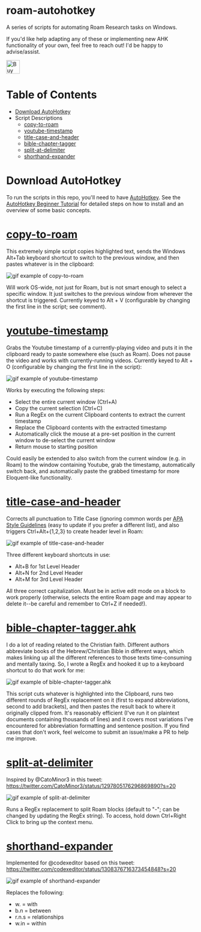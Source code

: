 # roam-autohotkey
A series of scripts for automating Roam Research tasks on Windows.

If you'd like help adapting any of these or implementing new AHK functionality of your own, feel free to reach out! I'd be happy to advise/assist.

<a href='https://ko-fi.com/R6R622EYH' target='_blank'><img height='30' style='border:0px;height:36px;' src='https://cdn.ko-fi.com/cdn/kofi5.png?v=2' border='0' alt='Buy Me a Coffee at ko-fi.com' /></a>

# Table of Contents

* [Download AutoHotkey](#download-autohotkey)
* Script Descriptions
    * [copy-to-roam](#copy-to-roam)
    * [youtube-timestamp](#youtube-timestamp)
    * [title-case-and-header](#title-case-and-header)
    * [bible-chapter-tagger](#bible-chapter-tagger)
    * [split-at-delimiter](#split-at-delimiter)
    * [shorthand-expander](#shorthand-expander)

# Download AutoHotkey
To run the scripts in this repo, you'll need to have [AutoHotkey](https://www.autohotkey.com/). See the [AutoHotkey Beginner Tutorial](https://www.autohotkey.com/docs/Tutorial.htm) for detailed steps on how to install and an overview of some basic concepts.

# [copy-to-roam](https://github.com/OverWilliam/roam-autohotkey/blob/master/copy-to-roam.ahk)

This extremely simple script copies highlighted text, sends the Windows Alt+Tab keyboard shortcut to switch to the previous window, and then pastes whatever is in the clipboard:

![gif example of copy-to-roam](https://github.com/CFiggers/roam-autohotkey/blob/master/gifs/copy-to-roam-example2.gif)

Will work OS-wide, not just for Roam, but is not smart enough to select a specific window. It just switches to the previous window from wherever the shortcut is triggered. Currently keyed to Alt + V (configurable by changing the first line in the script; see comment).

# [youtube-timestamp](https://github.com/CFiggers/roam-autohotkey/blob/master/youtube-timestamp.ahk)

Grabs the Youtube timestamp of a currently-playing video and puts it in the clipboard ready to paste somewhere else (such as Roam). Does not pause the video and works with currently-running videos. Currently keyed to Alt + O (configurable by changing the first line in the script):

![gif example of youtube-timestamp](https://github.com/CFiggers/roam-autohotkey/blob/master/gifs/youtube-timestamp-example.gif)

Works by executing the following steps:
* Select the entire current window (Ctrl+A)
* Copy the current selection (Ctrl+C)
* Run a RegEx on the current Clipboard contents to extract the current timestamp
* Replace the Clipboard contents with the extracted timestamp
* Automatically click the mouse at a pre-set position in the current window to de-select the current window
* Return mouse to starting position

Could easily be extended to also switch from the current window (e.g. in Roam) to the window containing Youtube, grab the timestamp, automatically switch back, and automatically paste the grabbed timestamp for more Eloquent-like functionality.

# [title-case-and-header](https://github.com/CFiggers/roam-autohotkey/blob/master/title-case-and-header.ahk)

Corrects all punctuation to Title Case (ignoring common words per [APA Style Guidelines](https://apastyle.apa.org/style-grammar-guidelines/capitalization/title-case) (easy to update if you prefer a different list), and also triggers Ctrl+Alt+{1,2,3} to create header level in Roam:

![gif example of title-case-and-header](https://github.com/CFiggers/roam-autohotkey/blob/master/gifs/title-case-and-header-example.gif)

Three different keyboard shortcuts in use:
* Alt+B for 1st Level Header
* Alt+N for 2nd Level Header
* Alt+M for 3rd Level Header

All three correct capitalization. Must be in active edit mode on a block to work properly (otherwise, selects the entire Roam page and may appear to delete it--be careful and remember to Ctrl+Z if needed!).

# [bible-chapter-tagger.ahk](https://github.com/CFiggers/roam-autohotkey/blob/master/bible-chapter-tagger.ahk)

I do a lot of reading related to the Christian faith. Different authors abbreviate books of the Hebrew/Christian Bible in different ways, which makes linking up all the different references to those texts time-consuming and mentally taxing. So, I wrote a RegEx and hooked it up to a keyboard shortcut to do that work for me:

![gif example of bible-chapter-tagger.ahk](https://github.com/CFiggers/roam-autohotkey/blob/master/gifs/bible-chapter-tagger-example.gif)

This script cuts whatever is highlighted into the Clipboard, runs two different rounds of RegEx replacement on it (first to expand abbreviations, second to add brackets), and then pastes the result back to where it originally clipped from. It's reasonably efficient (I've run it on plaintext documents containing thousands of lines) and it covers most variations I've encountered for abbreviation formatting and sentence position. If you find cases that don't work, feel welcome to submit an issue/make a PR to help me improve.

# [split-at-delimiter](https://github.com/CFiggers/roam-autohotkey/blob/master/split-at-delimiter.ahk)

Inspired by @CatoMinor3 in this tweet: https://twitter.com/CatoMinor3/status/1297805176296869890?s=20

![gif example of split-at-delimiter](https://github.com/CFiggers/roam-autohotkey/blob/master/gifs/split-at-delimiter-example.gif)

Runs a RegEx replacement to split Roam blocks (default to "-"; can be changed by updating the RegEx string). To access, hold down Ctrl+Right Click to bring up the context menu.

# [shorthand-expander](https://github.com/CFiggers/roam-autohotkey/blob/master/shorthand-expander.ahk)

Implemented for @codexeditor based on this tweet: https://twitter.com/codexeditor/status/1308376716373454848?s=20

![gif example of shorthand-expander](https://github.com/CFiggers/roam-autohotkey/blob/master/gifs/shorthand-expander.gif)

Replaces the following: 

* w. = with
* b.n = between
* r.n.s = relationships
* w.in = within
